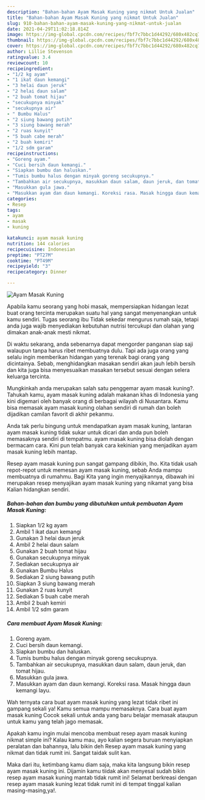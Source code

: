 ```yaml
---
description: "Bahan-bahan Ayam Masak Kuning yang nikmat Untuk Jualan"
title: "Bahan-bahan Ayam Masak Kuning yang nikmat Untuk Jualan"
slug: 910-bahan-bahan-ayam-masak-kuning-yang-nikmat-untuk-jualan
date: 2021-04-29T11:02:18.814Z
image: https://img-global.cpcdn.com/recipes/fbf7c7bbc1d44292/680x482cq70/ayam-masak-kuning-foto-resep-utama.jpg
thumbnail: https://img-global.cpcdn.com/recipes/fbf7c7bbc1d44292/680x482cq70/ayam-masak-kuning-foto-resep-utama.jpg
cover: https://img-global.cpcdn.com/recipes/fbf7c7bbc1d44292/680x482cq70/ayam-masak-kuning-foto-resep-utama.jpg
author: Lillie Stevenson
ratingvalue: 3.4
reviewcount: 10
recipeingredient:
- "1/2 kg ayam"
- "1 ikat daun kemangi"
- "3 helai daun jeruk"
- "2 helai daun salam"
- "2 buah tomat hijau"
- "secukupnya minyak"
- "secukupnya air"
- " Bumbu Halus"
- "2 siung bawang putih"
- "3 siung bawang merah"
- "2 ruas kunyit"
- "5 buah cabe merah"
- "2 buah kemiri"
- "1/2 sdm garam"
recipeinstructions:
- "Goreng ayam."
- "Cuci bersih daun kemangi."
- "Siapkan bumbu dan haluskan."
- "Tumis bumbu halus dengan minyak goreng secukupnya."
- "Tambahkan air secukupnya, masukkan daun salam, daun jeruk, dan tomat hijau."
- "Masukkan gula jawa."
- "Masukkan ayam dan daun kemangi. Koreksi rasa. Masak hingga daun kemangi layu."
categories:
- Resep
tags:
- ayam
- masak
- kuning

katakunci: ayam masak kuning 
nutrition: 144 calories
recipecuisine: Indonesian
preptime: "PT27M"
cooktime: "PT49M"
recipeyield: "3"
recipecategory: Dinner

---
```



![Ayam Masak Kuning](https://img-global.cpcdn.com/recipes/fbf7c7bbc1d44292/680x482cq70/ayam-masak-kuning-foto-resep-utama.jpg)

Apabila kamu seorang yang hobi masak, mempersiapkan hidangan lezat buat orang tercinta merupakan suatu hal yang sangat menyenangkan untuk kamu sendiri. Tugas seorang ibu Tidak sekedar mengurus rumah saja, tetapi anda juga wajib menyediakan kebutuhan nutrisi tercukupi dan olahan yang dimakan anak-anak mesti nikmat.

Di waktu  sekarang, anda sebenarnya dapat mengorder panganan siap saji walaupun tanpa harus ribet membuatnya dulu. Tapi ada juga orang yang selalu ingin memberikan hidangan yang terenak bagi orang yang dicintainya. Sebab, menghidangkan masakan sendiri akan jauh lebih bersih dan kita juga bisa menyesuaikan masakan tersebut sesuai dengan selera keluarga tercinta. 



Mungkinkah anda merupakan salah satu penggemar ayam masak kuning?. Tahukah kamu, ayam masak kuning adalah makanan khas di Indonesia yang kini digemari oleh banyak orang di berbagai wilayah di Nusantara. Kamu bisa memasak ayam masak kuning olahan sendiri di rumah dan boleh dijadikan camilan favorit di akhir pekanmu.

Anda tak perlu bingung untuk mendapatkan ayam masak kuning, lantaran ayam masak kuning tidak sukar untuk dicari dan anda pun boleh memasaknya sendiri di tempatmu. ayam masak kuning bisa diolah dengan bermacam cara. Kini pun telah banyak cara kekinian yang menjadikan ayam masak kuning lebih mantap.

Resep ayam masak kuning pun sangat gampang dibikin, lho. Kita tidak usah repot-repot untuk memesan ayam masak kuning, sebab Anda mampu membuatnya di rumahmu. Bagi Kita yang ingin menyajikannya, dibawah ini merupakan resep menyajikan ayam masak kuning yang nikamat yang bisa Kalian hidangkan sendiri.

<!--inarticleads1-->

##### Bahan-bahan dan bumbu yang dibutuhkan untuk pembuatan Ayam Masak Kuning:

1. Siapkan 1/2 kg ayam
1. Ambil 1 ikat daun kemangi
1. Gunakan 3 helai daun jeruk
1. Ambil 2 helai daun salam
1. Gunakan 2 buah tomat hijau
1. Gunakan secukupnya minyak
1. Sediakan secukupnya air
1. Gunakan  Bumbu Halus
1. Sediakan 2 siung bawang putih
1. Siapkan 3 siung bawang merah
1. Gunakan 2 ruas kunyit
1. Sediakan 5 buah cabe merah
1. Ambil 2 buah kemiri
1. Ambil 1/2 sdm garam




<!--inarticleads2-->

##### Cara membuat Ayam Masak Kuning:

1. Goreng ayam.
1. Cuci bersih daun kemangi.
1. Siapkan bumbu dan haluskan.
1. Tumis bumbu halus dengan minyak goreng secukupnya.
1. Tambahkan air secukupnya, masukkan daun salam, daun jeruk, dan tomat hijau.
1. Masukkan gula jawa.
1. Masukkan ayam dan daun kemangi. Koreksi rasa. Masak hingga daun kemangi layu.




Wah ternyata cara buat ayam masak kuning yang lezat tidak ribet ini gampang sekali ya! Kamu semua mampu memasaknya. Cara buat ayam masak kuning Cocok sekali untuk anda yang baru belajar memasak ataupun untuk kamu yang telah jago memasak.

Apakah kamu ingin mulai mencoba membuat resep ayam masak kuning nikmat simple ini? Kalau kamu mau, ayo kalian segera buruan menyiapkan peralatan dan bahannya, lalu bikin deh Resep ayam masak kuning yang nikmat dan tidak rumit ini. Sangat taidak sulit kan. 

Maka dari itu, ketimbang kamu diam saja, maka kita langsung bikin resep ayam masak kuning ini. Dijamin kamu tiidak akan menyesal sudah bikin resep ayam masak kuning mantab tidak rumit ini! Selamat berkreasi dengan resep ayam masak kuning lezat tidak rumit ini di tempat tinggal kalian masing-masing,ya!.

